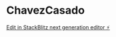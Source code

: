 # ChavezCasado

[Edit in StackBlitz next generation editor ⚡️](https://stackblitz.com/~/github.com/MacoChave/ChavezCasado)